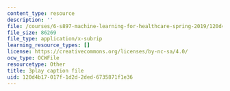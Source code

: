 ```yaml
---
content_type: resource
description: ''
file: /courses/6-s897-machine-learning-for-healthcare-spring-2019/120d4b17017f1d2d2ded6735871f1e36_2ZXYM1h9pgY.srt
file_size: 86269
file_type: application/x-subrip
learning_resource_types: []
license: https://creativecommons.org/licenses/by-nc-sa/4.0/
ocw_type: OCWFile
resourcetype: Other
title: 3play caption file
uid: 120d4b17-017f-1d2d-2ded-6735871f1e36
---
```

